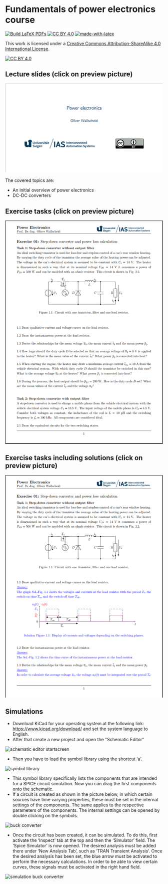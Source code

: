 # Fundamentals of power electronics course
[![Build LaTeX PDFs](https://github.com/IAS-Uni-Siegen/PE_course/actions/workflows/buildPDFs.yml/badge.svg?event=workflow_dispatch)](https://github.com/IAS-Uni-Siegen/PE_course/actions/workflows/buildPDFs.yml)
[![CC BY 4.0][cc-by-shield]][cc-by]
[![made-with-latex](https://img.shields.io/badge/Made%20with-LaTeX-1f425f.svg)](https://www.latex-project.org/)

This work is licensed under a
[Creative Commons Attribution-ShareAlike 4.0 International License][cc-by].

[![CC BY 4.0][cc-by-image]][cc-by]

[cc-by]: http://creativecommons.org/licenses/by/4.0/
[cc-by-image]: https://licensebuttons.net/l/by/4.0/88x31.png
[cc-by-shield]: https://img.shields.io/badge/License-CC%20BY%204.0-lightgrey.svg

## Lecture slides (click on preview picture)
<a href="https://ias-uni-siegen.github.io/PE_course/lecture.pdf" target="_blank" class="image fit"><img src="misc/Lecture_preview.png" alt=""></a>

The covered topics are:
- An initial overview of power electronics
- DC-DC converters


## Exercise tasks (click on preview picture)
<a href="https://ias-uni-siegen.github.io/PE_course/exercise.pdf" target="_blank" class="image fit"><img src="misc/Exercise_preview.png" alt=""></a>

## Exercise tasks including solutions (click on preview picture)
<a href="https://ias-uni-siegen.github.io/PE_course/exercise_with_solution.pdf" target="_blank" class="image fit"><img src="misc/Exercise_with_solution_preview.png" alt=""></a>


## Simulations
- Download KiCad for your operating system at the following link: https://www.kicad.org/download/ and set the system language to English.
- After that create a new project and open the "Schematic Editor"
  
![schematic editor startscreen](https://github.com/user-attachments/assets/d8dc0eb6-3e88-41ce-b3b9-336a76bb9a16)

- Then you have to load the symbol library using the shortcut ‘a’.
  
![symbol library](https://github.com/user-attachments/assets/6b398c3d-81cf-4102-8923-367103336724)

- This symbol library specifically lists the components that are intended for a SPICE circuit simulation. Now you can drag the first components onto the schematic.
- If a circuit is created as shown in the picture below, in which certain sources have time varying properties, these must be set in the internal settings of the components. The same applies to the respective parameters of the components. The internal settings can be opened by double clicking on the symbols. 
  
![buck converter](https://github.com/user-attachments/assets/cfbf9be0-0957-4e0d-b04e-d2d52db9ca50)

- Once the circuit has been created, it can be simulated. To do this, first activate the ‘Inspect’ tab at the top and then the ‘Simulator’ field. The ‘Spice Simulator’ is now opened. The desired analysis must be added there under ‘New Analysis Tab’, such as ‘TRAN Transient Analysis’. Once the desired analysis has been set, the blue arrow must be activated to perform the necessary calculations. In order to be able to view certain curves, these signals must be activated in the right hand field.

![simulation buck converter](https://github.com/user-attachments/assets/2f699cac-79b3-4c94-8332-6910e940948d)


